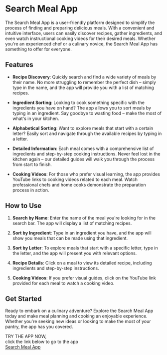# Search Meal App

The Search Meal App is a user-friendly platform designed to simplify the process of finding and preparing delicious meals. With a convenient and intuitive interface, users can easily discover recipes, gather ingredients, and even watch instructional cooking videos for their desired meals. Whether you're an experienced chef or a culinary novice, the Search Meal App has something to offer for everyone.

## Features

- **Recipe Discovery**: Quickly search and find a wide variety of meals by their name. No more struggling to remember the perfect dish – simply type in the name, and the app will provide you with a list of matching recipes.

- **Ingredient Sorting**: Looking to cook something specific with the ingredients you have on hand? The app allows you to sort meals by typing in an ingredient. Say goodbye to wasting food – make the most of what's in your kitchen.

- **Alphabetical Sorting**: Want to explore meals that start with a certain letter? Easily sort and navigate through the available recipes by typing in a letter.

- **Detailed Information**: Each meal comes with a comprehensive list of ingredients and step-by-step cooking instructions. Never feel lost in the kitchen again – our detailed guides will walk you through the process from start to finish.

- **Cooking Videos**: For those who prefer visual learning, the app provides YouTube links to cooking videos related to each meal. Watch professional chefs and home cooks demonstrate the preparation process in action.

## How to Use

1. **Search by Name**: Enter the name of the meal you're looking for in the search bar. The app will display a list of matching recipes.

2. **Sort by Ingredient**: Type in an ingredient you have, and the app will show you meals that can be made using that ingredient.

3. **Sort by Letter**: To explore meals that start with a specific letter, type in the letter, and the app will present you with relevant options.

4. **Recipe Details**: Click on a meal to view its detailed recipe, including ingredients and step-by-step instructions.

5. **Cooking Videos**: If you prefer visual guides, click on the YouTube link provided for each meal to watch a cooking video.

## Get Started

Ready to embark on a culinary adventure? Explore the Search Meal App today and make meal planning and cooking an enjoyable experience. Whether you're seeking new ideas or looking to make the most of your pantry, the app has you covered.

TRY THE APP NOW,  
click the link below to go to the app  
[Search Meal App](https://roaring-cupcake-0dfa39.netlify.app/)



